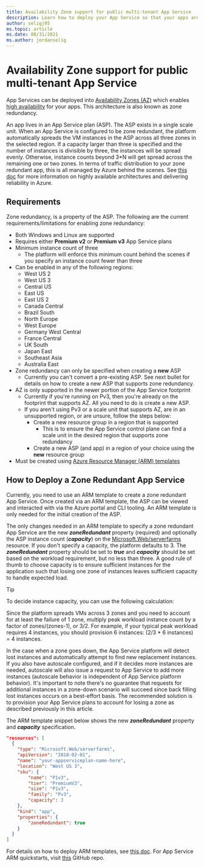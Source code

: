 ```yaml
---
title: Availability Zone support for public multi-tenant App Service
description: Learn how to deploy your App Service so that your apps are zone redundant.
author: seligj95
ms.topic: article
ms.date: 08/31/2021
ms.author: jordanselig
---
```

# Availability Zone support for public multi-tenant App Service

App Services can be deployed into [Availability Zones (AZ)](../availability-zones/az-overview.md) which enables [high availability](https://en.wikipedia.org/wiki/High_availability) for your apps. This architecture is also known as zone redundancy.

An app lives in an App Service plan (ASP). The ASP exists in a single scale unit. When an App Service is configured to be zone redundant, the platform automatically spreads the VM instances in the ASP across all three zones in the selected region. If a capacity larger than three is specified and the number of instances is divisible by three, the instances will be spread evenly. Otherwise, instance counts beyond 3*N will get spread across the remaining one or two zones. In terms of traffic distribution to your zone redundant app, this is all managed by Azure behind the scenes. See [this doc](https://docs.microsoft.com/azure/architecture/high-availability/building-solutions-for-high-availability) for more information on highly available architectures and delivering reliability in Azure.

## Requirements

Zone redundancy, is a property of the ASP. The following are the current requirements/limitations for enabling zone redundancy:

- Both Windows and Linux are supported
- Requires either **Premium v2** or **Premium v3** App Service plans
- Minimum instance count of three
  - The platform will enforce this minimum count behind the scenes if you specify an instance count fewer than three
- Can be enabled in any of the following regions:
  - West US 2
  - West US 3
  - Central US
  - East US
  - East US 2
  - Canada Central
  - Brazil South
  - North Europe
  - West Europe
  - Germany West Central
  - France Central
  - UK South
  - Japan East
  - Southeast Asia
  - Australia East
- Zone redundancy can only be specified when creating a **new** ASP
  - Currently you can't convert a pre-existing ASP. See next bullet for details on how to create a new ASP that supports zone redundancy.
- AZ is only supported in the newer portion of the App Service footprint
  - Currently if you're running on Pv3, then you're already on the footprint that supports AZ. All you need to do is create a new ASP.
  - If you aren't using Pv3 or a scale unit that supports AZ, are in an unsupported region, or are unsure, follow the steps below:
    - Create a new resource group in a region that is supported
        - This is to ensure the App Service control plane can find a scale unit in the desired region that supports zone redundancy
    - Create a new ASP (and app) in a region of your choice using the **new** resource group
- Must be created using [Azure Resource Manager (ARM) templates](../azure-resource-manager/templates/overview.md)

## How to Deploy a Zone Redundant App Service

Currently, you need to use an ARM template to create a zone redundant App Service. Once created via an ARM template, the ASP can be viewed and interacted with via the Azure portal and CLI tooling. An ARM template is only needed for the initial creation of the ASP.

The only changes needed in an ARM template to specify a zone redundant App Service are the new ***zoneRedundant*** property (required) and optionally the ASP instance count (***capacity***) on the [Microsoft.Web/serverfarms](https://docs.microsoft.com/azure/templates/microsoft.web/serverfarms?tabs=json) resource. If you don't specify a capacity, the platform defaults to 3. The ***zoneRedundant*** property should be set to ***true*** and ***capacity*** should be set based on the workload requirement, but no less than three. A good rule of thumb to choose capacity is to ensure sufficient instances for the application such that losing one zone of instances leaves sufficient capacity to handle expected load.

> [!TIP]
> To decide instance capacity, you can use the following calculation:
>
> Since the platform spreads VMs across 3 zones and you need to account for at least the failure of 1 zone, multiply peak workload instance count by a factor of zones/(zones-1), or 3/2. For example, if your typical peak workload requires 4 instances, you should provision 6 instances: (2/3 * 6 instances) = 4 instances.
> 

In the case when a zone goes down, the App Service platform will detect lost instances and automatically attempt to find new replacement instances. If you also have autoscale configured, and if it decides more instances are needed, autoscale will also issue a request to App Service to add more instances (autoscale behavior is independent of App Service platform behavior). It's important to note there's no guarantee that requests for additional instances in a zone-down scenario will succeed since back filling lost instances occurs on a best-effort basis. The recommended solution is to provision your App Service plans to account for losing a zone as described previously in this article.

The ARM template snippet below shows the new ***zoneRedundant*** property and ***capacity*** specification.

```json
"resources": [
  {
    "type": "Microsoft.Web/serverfarms",
    "apiVersion": "2018-02-01",
    "name": "your-appserviceplan-name-here",
    "location": "West US 3",
    "sku": {
        "name": "P1v3",
        "tier": "PremiumV3",
        "size": "P1v3",
        "family": "Pv3",
        "capacity": 3
    },
    "kind": "app",
    "properties": {
        "zoneRedundant": true
    }
  }
]
```

For details on how to deploy ARM templates, see [this doc](../azure-resource-manager/templates/quickstart-create-templates-use-visual-studio-code.md). For App Service ARM quickstarts, visit [this](https://github.com/Azure/azure-quickstart-templates/tree/master/quickstarts/microsoft.web) GitHub repo.